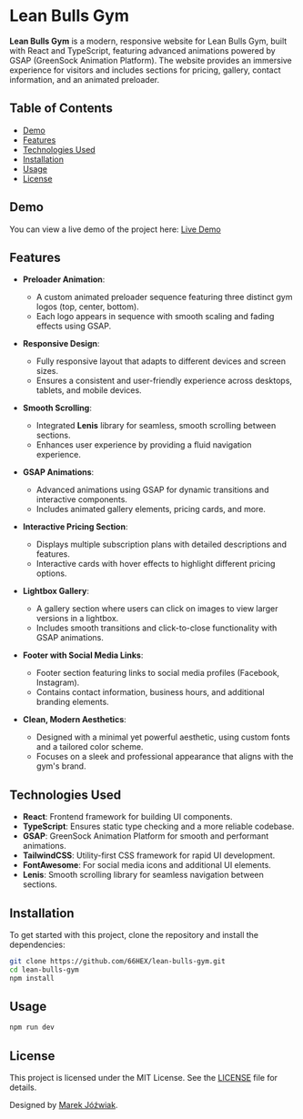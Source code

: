 # Lean Bulls Gym

**Lean Bulls Gym** is a modern, responsive website for Lean Bulls Gym, built with React and TypeScript, featuring advanced animations powered by GSAP (GreenSock Animation Platform). The website provides an immersive experience for visitors and includes sections for pricing, gallery, contact information, and an animated preloader.

## Table of Contents

- [Demo](#demo)
- [Features](#features)
- [Technologies Used](#technologies-used)
- [Installation](#installation)
- [Usage](#usage)
- [License](#license)

## Demo

You can view a live demo of the project here: [Live Demo](https://lean-bulls-gym.vercel.app/)

## Features

- **Preloader Animation**: 
  - A custom animated preloader sequence featuring three distinct gym logos (top, center, bottom).
  - Each logo appears in sequence with smooth scaling and fading effects using GSAP.

- **Responsive Design**: 
  - Fully responsive layout that adapts to different devices and screen sizes.
  - Ensures a consistent and user-friendly experience across desktops, tablets, and mobile devices.

- **Smooth Scrolling**: 
  - Integrated **Lenis** library for seamless, smooth scrolling between sections.
  - Enhances user experience by providing a fluid navigation experience.

- **GSAP Animations**: 
  - Advanced animations using GSAP for dynamic transitions and interactive components.
  - Includes animated gallery elements, pricing cards, and more.

- **Interactive Pricing Section**: 
  - Displays multiple subscription plans with detailed descriptions and features.
  - Interactive cards with hover effects to highlight different pricing options.

- **Lightbox Gallery**: 
  - A gallery section where users can click on images to view larger versions in a lightbox.
  - Includes smooth transitions and click-to-close functionality with GSAP animations.

- **Footer with Social Media Links**: 
  - Footer section featuring links to social media profiles (Facebook, Instagram).
  - Contains contact information, business hours, and additional branding elements.

- **Clean, Modern Aesthetics**: 
  - Designed with a minimal yet powerful aesthetic, using custom fonts and a tailored color scheme.
  - Focuses on a sleek and professional appearance that aligns with the gym's brand.


## Technologies Used

- **React**: Frontend framework for building UI components.
- **TypeScript**: Ensures static type checking and a more reliable codebase.
- **GSAP**: GreenSock Animation Platform for smooth and performant animations.
- **TailwindCSS**: Utility-first CSS framework for rapid UI development.
- **FontAwesome**: For social media icons and additional UI elements. 
- **Lenis**: Smooth scrolling library for seamless navigation between sections.

## Installation

To get started with this project, clone the repository and install the dependencies:

```bash
git clone https://github.com/66HEX/lean-bulls-gym.git
cd lean-bulls-gym
npm install
```

## Usage

```bash
npm run dev
```

## License

This project is licensed under the MIT License. See the [LICENSE](LICENSE) file for details.

Designed by [Marek Jóźwiak](https://github.com/66HEX).
